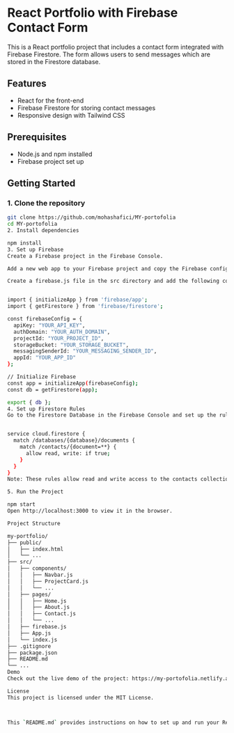 # React Portfolio with Firebase Contact Form

This is a React portfolio project that includes a contact form integrated with Firebase Firestore. The form allows users to send messages which are stored in the Firestore database.

## Features

- React for the front-end
- Firebase Firestore for storing contact messages
- Responsive design with Tailwind CSS

## Prerequisites

- Node.js and npm installed
- Firebase project set up

## Getting Started

### 1. Clone the repository

```bash
git clone https://github.com/mohashafici/MY-portofolia
cd MY-portofolia
2. Install dependencies

npm install
3. Set up Firebase
Create a Firebase project in the Firebase Console.

Add a new web app to your Firebase project and copy the Firebase configuration.

Create a firebase.js file in the src directory and add the following code:


import { initializeApp } from 'firebase/app';
import { getFirestore } from 'firebase/firestore';

const firebaseConfig = {
  apiKey: "YOUR_API_KEY",
  authDomain: "YOUR_AUTH_DOMAIN",
  projectId: "YOUR_PROJECT_ID",
  storageBucket: "YOUR_STORAGE_BUCKET",
  messagingSenderId: "YOUR_MESSAGING_SENDER_ID",
  appId: "YOUR_APP_ID"
};

// Initialize Firebase
const app = initializeApp(firebaseConfig);
const db = getFirestore(app);

export { db };
4. Set up Firestore Rules
Go to the Firestore Database in the Firebase Console and set up the rules:


service cloud.firestore {
  match /databases/{database}/documents {
    match /contacts/{document=**} {
      allow read, write: if true;
    }
  }
}
Note: These rules allow read and write access to the contacts collection. For production, you should implement proper authentication and rules to secure your data.

5. Run the Project

npm start
Open http://localhost:3000 to view it in the browser.

Project Structure

my-portfolio/
├── public/
│   ├── index.html
│   └── ...
├── src/
│   ├── components/
│   │   ├── Navbar.js
│   │   ├── ProjectCard.js
│   │   └── ...
│   ├── pages/
│   │   ├── Home.js
│   │   ├── About.js
│   │   ├── Contact.js
│   │   └── ...
│   ├── firebase.js
│   ├── App.js
│   └── index.js
├── .gitignore
├── package.json
├── README.md
└── ...
Demo
Check out the live demo of the project: https://my-portofolia.netlify.app/

License
This project is licensed under the MIT License.



This `README.md` provides instructions on how to set up and run your React portfolio project